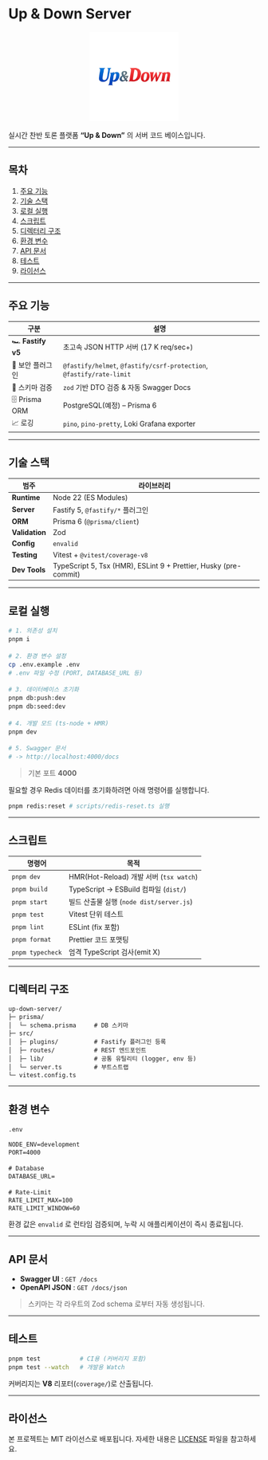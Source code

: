 # Up & Down Server

<p align="center">
  <img src="assets/logo.webp" alt="Up & Down logo" width="180" />
</p>

실시간 찬반 토론 플랫폼 **“Up & Down”** 의 서버 코드 베이스입니다.

---

## 목차

1. [주요 기능](#주요-기능)
2. [기술 스택](#기술-스택)
3. [로컬 실행](#로컬-실행)
4. [스크립트](#스크립트)
5. [디렉터리 구조](#디렉터리-구조)
6. [환경 변수](#환경-변수)
7. [API 문서](#api-문서)
8. [테스트](#테스트)
9. [라이선스](#라이선스)

---

## 주요 기능 <a id="주요-기능"></a>

| 구분              | 설명                                                                 |
| ----------------- | -------------------------------------------------------------------- |
| 🏎 **Fastify v5** | 초고속 JSON HTTP 서버 (17 K req/sec+)                                |
| 🔐 보안 플러그인  | `@fastify/helmet`, `@fastify/csrf-protection`, `@fastify/rate-limit` |
| 📜 스키마 검증    | `zod` 기반 DTO 검증 & 자동 Swagger Docs                              |
| 🗄 Prisma ORM     | PostgreSQL(예정) – Prisma 6                                          |
| 📈 로깅           | `pino`, `pino-pretty`, Loki Grafana exporter                         |

---

## 기술 스택 <a id="기술-스택"></a>

| 범주           | 라이브러리                                                       |
| -------------- | ---------------------------------------------------------------- |
| **Runtime**    | Node 22 (ES Modules)                                             |
| **Server**     | Fastify 5, `@fastify/*` 플러그인                                 |
| **ORM**        | Prisma 6 (`@prisma/client`)                                      |
| **Validation** | Zod                                                              |
| **Config**     | `envalid`                                                        |
| **Testing**    | Vitest + `@vitest/coverage-v8`                                   |
| **Dev Tools**  | TypeScript 5, Tsx (HMR), ESLint 9 + Prettier, Husky (pre-commit) |

---

## 로컬 실행 <a id="로컬-실행"></a>

```bash
# 1. 의존성 설치
pnpm i

# 2. 환경 변수 설정
cp .env.example .env
# .env 파일 수정 (PORT, DATABASE_URL 등)

# 3. 데이터베이스 초기화
pnpm db:push:dev
pnpm db:seed:dev

# 4. 개발 모드 (ts-node + HMR)
pnpm dev

# 5. Swagger 문서
# -> http://localhost:4000/docs
```

> 기본 포트 **4000**

필요할 경우 Redis 데이터를 초기화하려면 아래 명령어를 실행합니다.

```bash
pnpm redis:reset # scripts/redis-reset.ts 실행
```

---

## 스크립트 <a id="스크립트"></a>

| 명령어           | 목적                                     |
| ---------------- | ---------------------------------------- |
| `pnpm dev`       | HMR(Hot-Reload) 개발 서버 (`tsx watch`)  |
| `pnpm build`     | TypeScript → ESBuild 컴파일 (`dist/`)    |
| `pnpm start`     | 빌드 산출물 실행 (`node dist/server.js`) |
| `pnpm test`      | Vitest 단위 테스트                       |
| `pnpm lint`      | ESLint (fix 포함)                        |
| `pnpm format`    | Prettier 코드 포맷팅                     |
| `pnpm typecheck` | 엄격 TypeScript 검사(emit X)             |

---

## 디렉터리 구조 <a id="디렉터리-구조"></a>

```
up-down-server/
├─ prisma/
│  └─ schema.prisma     # DB 스키마
├─ src/
│  ├─ plugins/          # Fastify 플러그인 등록
│  ├─ routes/           # REST 엔드포인트
│  ├─ lib/              # 공통 유틸리티 (logger, env 등)
│  └─ server.ts         # 부트스트랩
└─ vitest.config.ts
```

---

## 환경 변수 <a id="환경-변수"></a>

`.env`

```env
NODE_ENV=development
PORT=4000

# Database
DATABASE_URL=

# Rate-Limit
RATE_LIMIT_MAX=100
RATE_LIMIT_WINDOW=60
```

환경 값은 `envalid` 로 런타임 검증되며, 누락 시 애플리케이션이 즉시 종료됩니다.

---

## API 문서 <a id="api-문서"></a>

- **Swagger UI** : `GET /docs`
- **OpenAPI JSON** : `GET /docs/json`

> 스키마는 각 라우트의 Zod schema 로부터 자동 생성됩니다.

---

## 테스트 <a id="테스트"></a>

```bash
pnpm test           # CI용 (커버리지 포함)
pnpm test --watch   # 개발용 Watch
```

커버리지는 **V8** 리포터(`coverage/`)로 산출됩니다.

---

## 라이선스 <a id="라이선스"></a>

본 프로젝트는 MIT 라이선스로 배포됩니다. 자세한 내용은 [LICENSE](LICENSE) 파일을 참고하세요.
